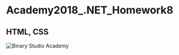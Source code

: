 # Academy2018_.NET_Homework8
## HTML, CSS
![Binary Studio Academy](https://s.dou.ua/img/announces/2_1_6Y7TRbx_02W4dCl.png)
